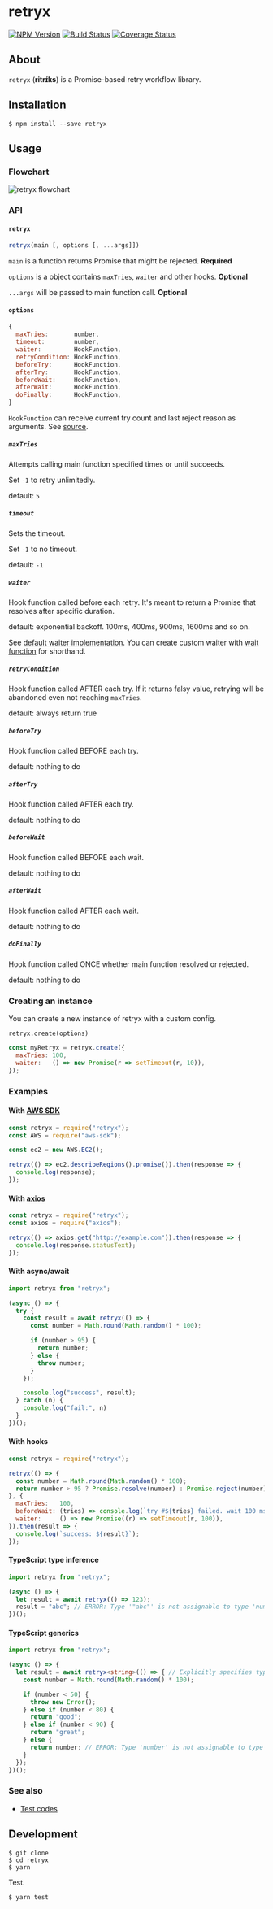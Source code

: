 # retryx

[![NPM Version](https://img.shields.io/npm/v/retryx.svg)](https://www.npmjs.com/package/retryx)
[![Build Status](https://travis-ci.org/y13i/retryx.svg?branch=master)](https://travis-ci.org/y13i/retryx)
[![Coverage Status](https://coveralls.io/repos/github/y13i/retryx/badge.svg?branch=master)](https://coveralls.io/github/y13i/retryx?branch=master)

## About

`retryx` (__ritrɪ́ks__) is a Promise-based retry workflow library.

## Installation

```
$ npm install --save retryx
```

## Usage

### Flowchart

![retryx flowchart](docs/diagram.png)

### API

#### `retryx`

```javascript
retryx(main [, options [, ...args]])
```

`main` is a function returns Promise that might be rejected. **Required**

`options` is a object contains `maxTries`, `waiter` and other hooks. **Optional**

`...args` will be passed to main function call. **Optional**

#### `options`

```javascript
{
  maxTries:       number,
  timeout:        number,
  waiter:         HookFunction,
  retryCondition: HookFunction,
  beforeTry:      HookFunction,
  afterTry:       HookFunction,
  beforeWait:     HookFunction,
  afterWait:      HookFunction,
  doFinally:      HookFunction,
}
```

`HookFunction` can receive current try count and last reject reason as arguments. See [source](lib/executor.ts#L4).

##### `maxTries`

Attempts calling main function specified times or until succeeds.

Set `-1` to retry unlimitedly.

default: `5`

##### `timeout`

Sets the timeout.

Set `-1` to no timeout.

default: `-1`

##### `waiter`

Hook function called before each retry. It's meant to return a Promise that resolves after specific duration.

default: exponential backoff. 100ms, 400ms, 900ms, 1600ms and so on.

See [default waiter implementation](lib/executor.ts#L24). You can create custom waiter with [wait function](lib/wait.ts) for shorthand.

##### `retryCondition`

Hook function called AFTER each try. If it returns falsy value, retrying will be abandoned even not reaching `maxTries`.

default: always return true

##### `beforeTry`

Hook function called BEFORE each try.

default: nothing to do

##### `afterTry`

Hook function called AFTER each try.

default: nothing to do

##### `beforeWait`

Hook function called BEFORE each wait.

default: nothing to do

##### `afterWait`

Hook function called AFTER each wait.

default: nothing to do

##### `doFinally`

Hook function called ONCE whether main function resolved or rejected.

default: nothing to do

### Creating an instance

You can create a new instance of retryx with a custom config.

`retryx.create(options)`

```javascript
const myRetryx = retryx.create({
  maxTries: 100,
  waiter:   () => new Promise(r => setTimeout(r, 10)),
});
```

### Examples

#### With [AWS SDK](https://github.com/aws/aws-sdk-js)

```javascript
const retryx = require("retryx");
const AWS = require("aws-sdk");

const ec2 = new AWS.EC2();

retryx(() => ec2.describeRegions().promise()).then(response => {
  console.log(response);
});
```

#### With [axios](https://github.com/mzabriskie/axios)

```javascript
const retryx = require("retryx");
const axios = require("axios");

retryx(() => axios.get("http://example.com")).then(response => {
  console.log(response.statusText);
});
```

#### With async/await

```javascript
import retryx from "retryx";

(async () => {
  try {
    const result = await retryx(() => {
      const number = Math.round(Math.random() * 100);

      if (number > 95) {
        return number;
      } else {
        throw number;
      }
    });

    console.log("success", result);
  } catch (n) {
    console.log("fail:", n)
  }
})();
```

#### With hooks

```javascript
const retryx = require("retryx");

retryx(() => {
  const number = Math.round(Math.random() * 100);
  return number > 95 ? Promise.resolve(number) : Promise.reject(number);
}, {
  maxTries:   100,
  beforeWait: (tries) => console.log(`try #${tries} failed. wait 100 ms`),
  waiter:     () => new Promise((r) => setTimeout(r, 100)),
}).then(result => {
  console.log(`success: ${result}`);
});
```

#### TypeScript type inference

```typescript
import retryx from "retryx";

(async () => {
  let result = await retryx(() => 123);
  result = "abc"; // ERROR: Type '"abc"' is not assignable to type 'number'.
})();
```

#### TypeScript generics

```typescript
import retryx from "retryx";

(async () => {
  let result = await retryx<string>(() => { // Explicitly specifies type of promised value to return.
    const number = Math.round(Math.random() * 100);

    if (number < 50) {
      throw new Error();
    } else if (number < 80) {
      return "good";
    } else if (number < 90) {
      return "great";
    } else {
      return number; // ERROR: Type 'number' is not assignable to type 'string | Promise<string>'.
    }
  });
})();
```

### See also

- [Test codes](test/)

## Development

```
$ git clone
$ cd retryx
$ yarn
```

Test.

```
$ yarn test
```
